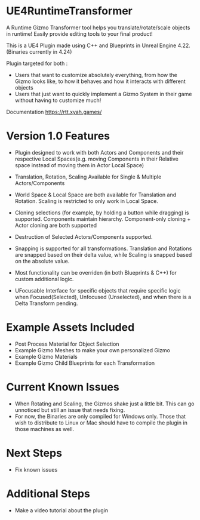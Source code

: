 # UE4RuntimeTransformer
A Runtime Gizmo Transformer tool helps you translate/rotate/scale objects in runtime! Easily provide editing tools to your final product!

This is a UE4 Plugin made using C++ and Blueprints in Unreal Engine 4.22. (Binaries currently in 4.24)

Plugin targeted for both :
- Users that want to customize absolutely everything, from how the Gizmo looks like, to how it behaves and how it interacts with different objects
- Users that just want to quickly implement a Gizmo System in their game without having to customize much!

Documentation
https://rtt.xyah.games/

# Version 1.0 Features

- Plugin designed to work with both Actors and Components and their respective Local Spaces(e.g. moving Components in their Relative space instead of moving them in Actor Local Space)

- Translation, Rotation, Scaling Available for Single & Multiple Actors/Components

- World Space & Local Space are both available for Translation and Rotation. Scaling is restricted to only work in Local Space.

- Cloning selections (for example, by holding a button while dragging) is supported. Components maintain hierarchy. Component-only cloning + Actor cloning are both supported

- Destruction of Selected Actors/Components supported.

- Snapping is supported for all transformations. Translation and Rotations are snapped based on their delta value, while Scaling is snapped based on the absolute value.

- Most functionality can be overriden (in both Blueprints & C++) for custom additional logic.

- UFocusable Interface for specific objects that require specific logic when Focused(Selected), Unfocused (Unselected), and when there is a Delta Transform pending.

# Example Assets Included
- Post Process Material for Object Selection
- Example Gizmo Meshes to make your own personalized Gizmo
- Example Gizmo Materials
- Example Gizmo Child Blueprints for each Transformation

# Current Known Issues
- When Rotating and Scaling, the Gizmos shake just a little bit. This can go unnoticed but
still an issue that needs fixing.
- For now, the Binaries are only compiled for Windows only. Those that wish to distribute to Linux or Mac should have to compile the plugin in those machines as well.

# Next Steps
- Fix known issues 

# Additional Steps
- Make a video tutorial about the plugin
